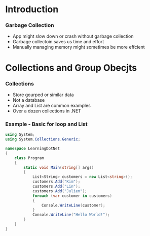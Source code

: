 # Introduction

### Garbage Collection
* App might slow down or crash without garbage collection
* Garbage collectoin saves us time and effort
* Manually managing memory might sometimes be more effcient

# Collections and Group Obecjts
### Collections
* Store gourped or similar data
* Not a database
* Array and List are common examples
* Over a dozen collections in .NET

### Example - Basic for loop and List
```C#
using System;
using System.Collections.Generic;

namespace LearningDotNet
{
    class Program
    {
        static void Main(string[] args)
        {
            List<String> customers = new List<string>();
            customers.Add("Kim");
            customers.Add("Lin");
            customers.Add("Julien");
            foreach (var customer in customers)
            {
                Console.WriteLine(customer);
            }
            Console.WriteLine("Hello World!");
        }
    }
}
```
